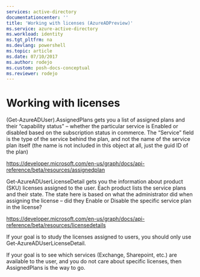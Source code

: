```yaml
---
services: active-directory
documentationcenter: ''
title: 'Working with licenses (AzureADPreview)'
ms.service: azure-active-directory
ms.workload: identity
ms.tgt_pltfrm: na
ms.devlang: powershell
ms.topic: article
ms.date: 07/10/2017
ms.author: rodejo
ms.custom: posh-docs-conceptual
ms.reviewer: rodejo
---
```


# Working with licenses

(Get-AzureADUser).AssignedPlans gets you a list of assigned plans and their “capability status” – whether the particular service is Enabled or disabled based on the subscription status in commerce. The “Service” field is the type of the service behind the plan, and not the name of the service plan itself (the name is not included in this object at all, just the guid ID of the plan)

https://developer.microsoft.com/en-us/graph/docs/api-reference/beta/resources/assignedplan


Get-AzureADUserLicenseDetail gets you the information about product (SKU) licenses assigned to the user. Each product lists the service plans and their state. The state here is based on what the administrator did when assigning the license – did they Enable or Disable the specific service plan in the license?

https://developer.microsoft.com/en-us/graph/docs/api-reference/beta/resources/licensedetails

If your goal is to study the licenses assigned to users, you should only use Get-AzureADUserLicenseDetail.

If your goal is to see which services (Exchange, Sharepoint, etc.) are available to the user, and you do not care about specific licenses, then AssignedPlans is the way to go.
